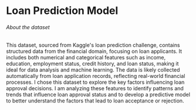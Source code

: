 # Loan Prediction Model 
###### About the dataset
This dataset, sourced from Kaggle's loan prediction challenge, contains structured data from the financial domain, focusing on loan applicants. It includes both numerical and categorical features such as income, education, employment status, credit history, and loan status, making it ideal for data analysis and machine learning. The data is likely collected automatically from loan application records, reflecting real-world financial processes. I chose this dataset to explore the key factors influencing loan approval decisions. I am analyzing these features to identify patterns and trends that influence loan approval status and to develop a predictive model to better understand the factors that lead to loan acceptance or rejection.

